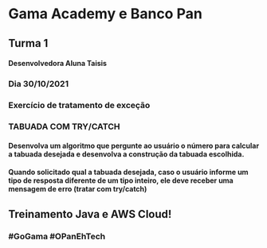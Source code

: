 # Gama Academy e Banco Pan

## Turma 1

#### Desenvolvedora Aluna Taisis



### Dia 30/10/2021

### Exercício de tratamento de exceção

###  TABUADA COM TRY/CATCH

#### Desenvolva um algoritmo que pergunte ao usuário o número para calcular a tabuada desejada e desenvolva a construção da tabuada escolhida.

#### Quando solicitado qual a tabuada desejada, caso o usuário informe um tipo de resposta diferente de um tipo inteiro, ele deve receber uma mensagem de erro (tratar com try/catch)



## Treinamento Java e AWS Cloud!

### #GoGama #OPanEhTech